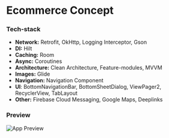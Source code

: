 # Ecommerce Concept

### Tech-stack
- **Network:** Retrofit, OkHttp, Logging Interceptor, Gson
- **DI:** Hilt
- **Caching:** Room
- **Async:** Coroutines
- **Architecture:** Clean Architecture, Feature-modules, MVVM
- **Images:** Glide
- **Navigation:** Navigation Component
- **UI**: BottomNavigationBar, BottomSheetDialog, ViewPager2, RecyclerView, TabLayout 
- **Other:** Firebase Cloud Messaging, Google Maps, Deeplinks

### Preview
![App Preview](https://i.imgur.com/VwqfjzQ.gif)
